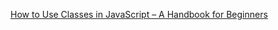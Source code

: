
[How to Use Classes in JavaScript – A Handbook for Beginners](https://www.freecodecamp.org/news/how-to-use-classes-in-javascript-handbook/)
